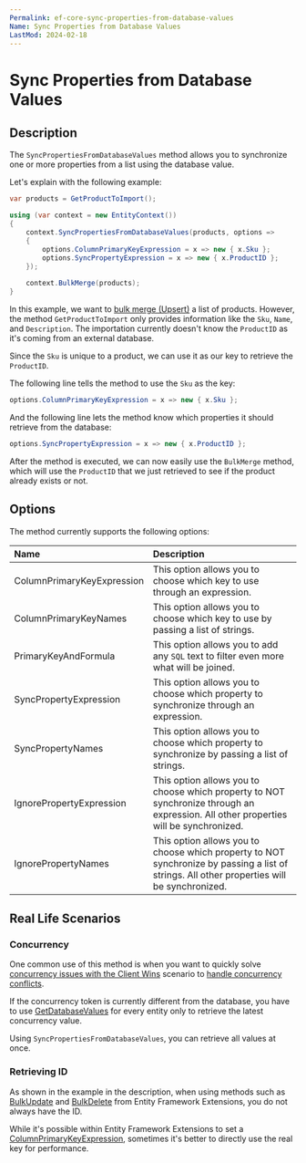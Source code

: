 ```yaml
---
Permalink: ef-core-sync-properties-from-database-values
Name: Sync Properties from Database Values
LastMod: 2024-02-18
---
```


# Sync Properties from Database Values

## Description

The `SyncPropertiesFromDatabaseValues` method allows you to synchronize one or more properties from a list using the database value.

Let's explain with the following example:

```csharp
var products = GetProductToImport();

using (var context = new EntityContext())
{
	context.SyncPropertiesFromDatabaseValues(products, options =>
	{
		options.ColumnPrimaryKeyExpression = x => new { x.Sku };
		options.SyncPropertyExpression = x => new { x.ProductID };
	});
	
	context.BulkMerge(products);
}
```

In this example, we want to [bulk merge (Upsert)](https://entityframework-extensions.net/bulk-merge) a list of products. However, the method `GetProductToImport` only provides information like the `Sku`, `Name`, and `Description`. The importation currently doesn't know the `ProductID` as it's coming from an external database.

Since the `Sku` is unique to a product, we can use it as our key to retrieve the `ProductID`.

The following line tells the method to use the `Sku` as the key:

```csharp
options.ColumnPrimaryKeyExpression = x => new { x.Sku };
```

And the following line lets the method know which properties it should retrieve from the database:

```csharp
options.SyncPropertyExpression = x => new { x.ProductID };
```

After the method is executed, we can now easily use the `BulkMerge` method, which will use the `ProductID` that we just retrieved to see if the product already exists or not.

## Options

The method currently supports the following options:

| Name | Description |
| :--- | :---------- |
| ColumnPrimaryKeyExpression | This option allows you to choose which key to use through an expression. |
| ColumnPrimaryKeyNames | This option allows you to choose which key to use by passing a list of strings. |
| PrimaryKeyAndFormula | This option allows you to add any `SQL` text to filter even more what will be joined. |
| SyncPropertyExpression | This option allows you to choose which property to synchronize through an expression. |
| SyncPropertyNames | This option allows you to choose which property to synchronize by passing a list of strings. |
| IgnorePropertyExpression | This option allows you to choose which property to NOT synchronize through an expression. All other properties will be synchronized. |
| IgnorePropertyNames | This option allows you to choose which property to NOT synchronize by passing a list of strings. All other properties will be synchronized. |

## Real Life Scenarios

### Concurrency

One common use of this method is when you want to quickly solve [concurrency issues with the Client Wins](https://entityframework-extensions.net/concurrency#client-wins) scenario to [handle concurrency conflicts](https://learn.microsoft.com/en-us/ef/core/saving/concurrency).

If the concurrency token is currently different from the database, you have to use [GetDatabaseValues](https://learn.microsoft.com/en-us/dotnet/api/microsoft.entityframeworkcore.changetracking.entityentry.getdatabasevalues) for every entity only to retrieve the latest concurrency value.

Using `SyncPropertiesFromDatabaseValues`, you can retrieve all values at once.

### Retrieving ID

As shown in the example in the description, when using methods such as [BulkUpdate](https://entityframework-extensions.net/bulk-update) and [BulkDelete](https://entityframework-extensions.net/bulk-delete) from Entity Framework Extensions, you do not always have the ID.

While it's possible within Entity Framework Extensions to set a [ColumnPrimaryKeyExpression](https://entityframework-extensions.net/column-primary-key-expression), sometimes it's better to directly use the real key for performance.